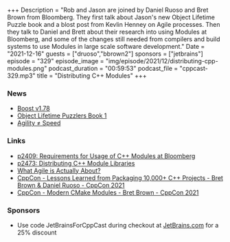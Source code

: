 +++
Description = "Rob and Jason are joined by Daniel Ruoso and Bret Brown from Bloomberg. They first talk about Jason's new Object Lifetime Puzzle book and a blost post from Kevlin Henney on Agile processes. Then they talk to Daniel and Brett about their research into using Modules at Bloomberg, and some of the changes still needed from compilers and build systems to use Modules in large scale software development."
Date = "2021-12-16"
guests = ["druoso","bbrown2"]
sponsors = ["jetbrains"]
episode = "329"
episode_image = "img/episode/2021/12/distributing-cpp-modules.png"
podcast_duration = "00:59:53"
podcast_file = "cppcast-329.mp3"
title = "Distributing C++ Modules"
+++

### News ###

 - [Boost v1.78](https://www.boost.org/users/history/version_1_78_0.html)
 - [Object Lifetime Puzzlers Book 1](https://leanpub.com/objectlifetimepuzzlerslevel1book1)
 - [Agility ≠ Speed](https://kevlinhenney.medium.com/agility-speed-96057078fe40)

### Links ###

 - [p2409: Requirements for Usage of C++ Modules at Bloomberg](http://www.open-std.org/jtc1/sc22/wg21/docs/papers/2021/p2409r0.pdf)
 - [p2473: Distributing   C++   Module   Libraries](http://www.open-std.org/jtc1/sc22/wg21/docs/papers/2021/p2473r0.pdf)
 - [What Agile is Actually About?](https://www.linkedin.com/pulse/what-agile-actually-daniel-ruoso/)
 - [CppCon - Lessons Learned from Packaging 10,000+ C++ Projects - Bret Brown & Daniel Ruoso - CppCon 2021](https://www.youtube.com/watch?v=R1E1tmeqxBY)
 - [CppCon - Modern CMake Modules - Bret Brown - CppCon 2021](https://www.youtube.com/watch?v=IZXNsim9TWI)

### Sponsors ###

- Use code JetBrainsForCppCast during checkout at [JetBrains.com](https://jb.gg/cppcast) for a 25% discount

